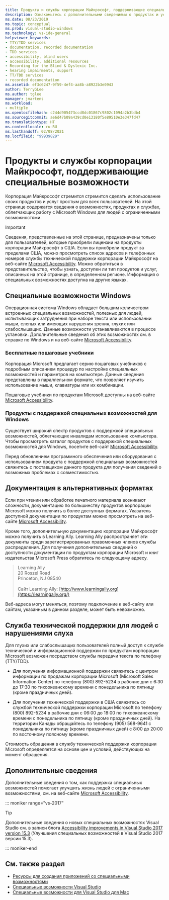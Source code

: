 ```yaml
---
title: Продукты и службы корпорации Майкрософт, поддерживающие специальные возможности
description: Ознакомьтесь с дополнительными сведениями о продуктах и услугах корпорации Майкрософт, которые повысят доступность наших операционных систем, программ и приложений для всех пользователей, включая людей с ограниченными возможностями.
ms.date: 08/23/2019
ms.topic: conceptual
ms.prod: visual-studio-windows
ms.technology: vs-ide-general
helpviewer_keywords:
- TTY/TDD services
- documentation, recorded documentation
- TDD services
- accessibility, blind users
- accessibility, additional resources
- Recording for the Blind & Dyslexic Inc.
- hearing impairments, support
- TT/TDD services
- recorded documentation
ms.assetid: ef3c6247-9f59-4ef4-aa8b-a8922b3e0943
author: TerryGLee
ms.author: tglee
manager: jmartens
ms.workload:
- multiple
ms.openlocfilehash: c244d905473ccd8dc01867c9802c1094a2b3bdb4
ms.sourcegitcommit: ae6d47b09a439cd0e13180f5e89510e3e347fd47
ms.translationtype: HT
ms.contentlocale: ru-RU
ms.lasthandoff: 02/08/2021
ms.locfileid: "99939829"
---
```

# <a name="accessibility-products-and-services-from-microsoft"></a>Продукты и службы корпорации Майкрософт, поддерживающие специальные возможности

Корпорация Майкрософт стремится стремится сделать использование своих продуктов и услуг простым для всех пользователей. На этой странице содержатся сведения о возможностях, продуктах и службах, облегчающих работу с Microsoft Windows для людей с ограниченными возможностями.

> [!IMPORTANT]
> Сведения, представленные на этой странице, предназначены только для пользователей, которые приобрели лицензии на продукты корпорации Майкрософт в США. Если вы приобрели продукт за пределами США, можно просмотреть список адресов и телефонных номеров службы технической поддержки корпорации Майкрософт на веб-сайте [Microsoft Accessibility](https://www.microsoft.com/accessibility/). Можно обратиться в представительство, чтобы узнать, доступен ли тип продуктов и услуг, описанных на этой странице, в определенном регионе. Информация о специальных возможностях доступна на других языках.

## <a name="accessibility-features-of-windows"></a><a name="windows"></a> Специальные возможности Windows

Операционная система Windows обладает большим количеством встроенных специальных возможностей, полезных для людей, испытывающих затруднения при наборе текста или использовании мыши, слепых или имеющих нарушения зрения, глухих или слабослышащих. Данные возможности устанавливаются в процессе установки. Дополнительные сведения об этих возможностях см. в справке по Windows и на веб-сайте [Microsoft Accessibility](https://www.microsoft.com/accessibility/).

### <a name="free-step-by-step-tutorials"></a>Бесплатные пошаговые учебники

Корпорация Microsoft предлагает серию пошаговых учебников с подробным описанием процедур по настройке специальных возможностей и параметров на компьютере. Данные сведения представлены в параллельном формате, что позволяет изучить использование мыши, клавиатуры или их комбинации.

Пошаговые учебники по продуктам Microsoft доступны на веб-сайте [Microsoft Accessibility](https://www.microsoft.com/accessibility/).

### <a name="assistive-technology-products-for-windows"></a>Продукты с поддержкой специальных возможностей для Windows

Существует широкий спектр продуктов с поддержкой специальных возможностей, облегчающих инвалидам использование компьютера. Чтобы просмотреть каталог продуктов с поддержкой специальных возможностей для Windows, посетите веб-сайт [Microsoft Accessibility](https://www.microsoft.com/accessibility/).

Перед обновлением программного обеспечения или оборудования с использованием продукта с поддержкой специальных возможностей свяжитесь с поставщиком данного продукта для получения сведений о возможных проблемах с совместимостью.

## <a name="documentation-in-alternative-formats"></a><a name="altfortmats"></a> Документация в альтернативных форматах

Если при чтении или обработке печатного материала возникают сложности, документацию по большинству продуктов корпорации Microsoft можно получить в более доступных форматах. Указатель доступной документации по продуктам можно просмотреть на веб-сайте [Microsoft Accessibility](https://www.microsoft.com/accessibility/).

Кроме того, дополнительную документацию корпорации Майкрософт можно получить в Learning Ally. Learning Ally распространяет эти документы среди зарегистрированных правомочных членов службы распределения. Для получения дополнительных сведений о доступности документации по продуктам корпорации Microsoft и книг издательства Microsoft Press обратитесь по следующему адресу.

> Learning Ally<br />
> 20 Roszel Road<br /> Princeton, NJ 08540<br /><br /> Сайт Learning Ally: [http://www.learningally.org](https://learningally.org/)

Веб-адреса могут меняться, поэтому подключение к веб-сайту или сайтам, указанным в данном разделе, может быть невозможно.

## <a name="customer-service-for-people-with-hearing-impairments"></a><a name="hearing"></a> Служба технической поддержки для людей с нарушениями слуха

Для глухих или слабослышащих пользователей полный доступ к службе технической и информационной поддержки по продуктам корпорации Microsoft возможен посредством службы передачи текста по телефону (TTY/TDD).

- Для получения информационной поддержки свяжитесь с центром информации по продажам корпорации Microsoft (Microsoft Sales Information Center) по телефону (800) 892-5234 в рабочие дни с 6:30 до 17:30 по тихоокеанскому времени с понедельника по пятницу (кроме праздничных дней).

- Для получения технической поддержки в США свяжитесь со службой технической поддержки корпорации Microsoft по телефону (800) 892-5234 в рабочие дни с 06:00 до 18:00 по тихоокеанскому времени с понедельника по пятницу (кроме праздничных дней). На территории Канады обращайтесь по телефону (905) 568-9641 с понедельника по пятницу (кроме праздничных дней) с 8:00 до 20:00 по восточному поясному времени.

Стоимость обращения в службу технической поддержки корпорации Microsoft определяется на основе цен и условий, действующих на момент обращения.

## <a name="for-more-information"></a><a name="moreinfo"></a> Дополнительные сведения

Дополнительные сведения о том, как поддержка специальных возможностей помогает улучшить жизнь людей с ограниченными возможностями, см. на веб-сайте [Microsoft Accessibility](https://www.microsoft.com/accessibility/).

::: moniker range="vs-2017"

> [!TIP]
> Дополнительные сведения о новых специальных возможностях Visual Studio см. в записи блога [Accessibility improvements in Visual Studio 2017 version 15.3](https://devblogs.microsoft.com/visualstudio/accessibility-improvements-in-visual-studio-2017-version-15-3/) (Улучшения специальных возможностей в Visual Studio 2017 версии 15.3).

::: moniker-end

## <a name="see-also"></a>См. также раздел

* [Ресурсы для создания приложений со специальными возможностями](../../ide/reference/resources-for-designing-accessible-applications.md)
* [Специальные возможности Visual Studio](../../ide/reference/accessibility-features-of-visual-studio.md)
* [Специальные возможности для Visual Studio для Mac](/visualstudio/mac/accessibility)
